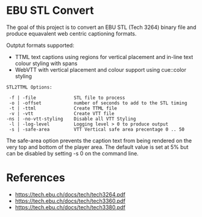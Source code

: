 # EBU STL Convert
The goal of this project is to convert an EBU STL (Tech 3264) binary file and produce equavalent web centric captioning formats.

Outptut formats supported:
- TTML text captions using regions for vertical placement and in-line text colour styling with spans
- WebVTT with vertical placement and colour support using cue::color styling

```
STL2TTML Options:

 -f | -file              STL file to process
 -o | -offset            number of seconds to add to the STL timing
 -t | -ttml              Create TTML file
 -v | -vtt               Create VTT file
-ns | -no-vtt-styling    Disable all VTT Styling
 -l | -log-level         Logging level > 0 to produce output
 -s | -safe-area         VTT Vertical safe area precentage 0 .. 50 
```
The safe-area option prevents the caption text from being rendered on the very top and bottom of the player area. The default value is set at 5% but can be disabled by setting -s 0 on the command line.
# References
- https://tech.ebu.ch/docs/tech/tech3264.pdf
- https://tech.ebu.ch/docs/tech/tech3360.pdf
- https://tech.ebu.ch/docs/tech/tech3380.pdf

